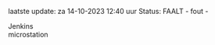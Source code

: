 laatste update: 
za 14-10-2023 12:40   uur 
Status: FAALT - fout - 
<div class="service R">Jenkins</div><div class="service Y">microstation</div>